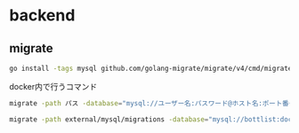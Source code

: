 # backend

## migrate

```sh
go install -tags mysql github.com/golang-migrate/migrate/v4/cmd/migrate@latest
````

docker内で行うコマンド
```sh
migrate -path パス -database="mysql://ユーザー名:パスワード@ホスト名:ポート番号/データベース名?sslmode=disable" up 1
```

```sh
migrate -path external/mysql/migrations -database="mysql://bottlist:docker@tcp(db:3306)/bottlist?multiStatements=true" up 1
```

